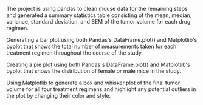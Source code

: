 The project is using pandas to clean mouse data for the remaining steps and generated a summary statistics table consisting of the mean, median, variance, standard deviation, and SEM of the tumor volume for each drug regimen.

Generating a bar plot using both Pandas's DataFrame.plot() and Matplotlib's pyplot that shows the total number of measurements taken for each treatment regimen throughout the course of the study.

Creating a pie plot using both Pandas's DataFrame.plot() and Matplotlib's pyplot that shows the distribution of female or male mice in the study.

Using Matplotlib to generate a box and whisker plot of the final tumor volume for all four treatment regimens and highlight any potential outliers in the plot by changing their color and style.
